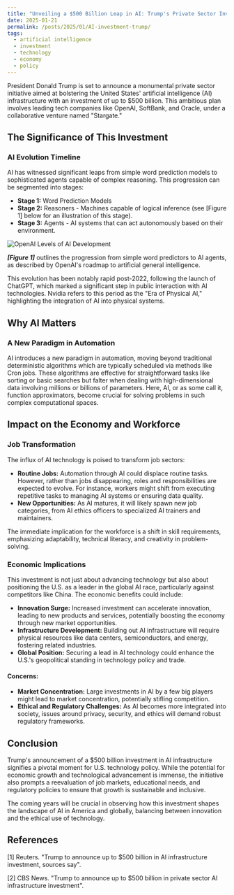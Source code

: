 ```yaml
---
title: "Unveiling a $500 Billion Leap in AI: Trump's Private Sector Investment Plan"
date: 2025-01-21
permalink: /posts/2025/01/AI-investment-trump/
tags:
  - artificial intelligence
  - investment
  - technology
  - economy
  - policy
---
```


President Donald Trump is set to announce a monumental private sector initiative aimed at bolstering the United States' artificial intelligence (AI) infrastructure with an investment of up to $500 billion. This ambitious plan involves leading tech companies like OpenAI, SoftBank, and Oracle, under a collaborative venture named "Stargate."

## The Significance of This Investment

### AI Evolution Timeline

AI has witnessed significant leaps from simple word prediction models to sophisticated agents capable of complex reasoning. This progression can be segmented into stages:

- **Stage 1:** Word Prediction Models
- **Stage 2:** Reasoners - Machines capable of logical inference (see [Figure 1] below for an illustration of this stage).
- **Stage 3:** Agents - AI systems that can act autonomously based on their environment.

![OpenAI Levels of AI Development](https://jethroodeyemi.github.io/files/2025_01_21_post/openai-levels.svg)

_**[Figure 1]**_ outlines the progression from simple word predictors to AI agents, as described by OpenAI's roadmap to artificial general intelligence.

This evolution has been notably rapid post-2022, following the launch of ChatGPT, which marked a significant step in public interaction with AI technologies. Nvidia refers to this period as the "Era of Physical AI," highlighting the integration of AI into physical systems.

## Why AI Matters

### A New Paradigm in Automation

AI introduces a new paradigm in automation, moving beyond traditional deterministic algorithms which are typically scheduled via methods like Cron jobs. These algorithms are effective for straightforward tasks like sorting or basic searches but falter when dealing with high-dimensional data involving millions or billions of parameters. Here, AI, or as some call it, function approximators, become crucial for solving problems in such complex computational spaces.

## Impact on the Economy and Workforce

### Job Transformation

The influx of AI technology is poised to transform job sectors:

- **Routine Jobs:** Automation through AI could displace routine tasks. However, rather than jobs disappearing, roles and responsibilities are expected to evolve. For instance, workers might shift from executing repetitive tasks to managing AI systems or ensuring data quality.
- **New Opportunities:** As AI matures, it will likely spawn new job categories, from AI ethics officers to specialized AI trainers and maintainers.

The immediate implication for the workforce is a shift in skill requirements, emphasizing adaptability, technical literacy, and creativity in problem-solving.

### Economic Implications

This investment is not just about advancing technology but also about positioning the U.S. as a leader in the global AI race, particularly against competitors like China. The economic benefits could include:

- **Innovation Surge:** Increased investment can accelerate innovation, leading to new products and services, potentially boosting the economy through new market opportunities.
- **Infrastructure Development:** Building out AI infrastructure will require physical resources like data centers, semiconductors, and energy, fostering related industries.
- **Global Position:** Securing a lead in AI technology could enhance the U.S.'s geopolitical standing in technology policy and trade.

#### Concerns:

- **Market Concentration:** Large investments in AI by a few big players might lead to market concentration, potentially stifling competition.
- **Ethical and Regulatory Challenges:** As AI becomes more integrated into society, issues around privacy, security, and ethics will demand robust regulatory frameworks.

## Conclusion

Trump's announcement of a $500 billion investment in AI infrastructure signifies a pivotal moment for U.S. technology policy. While the potential for economic growth and technological advancement is immense, the initiative also prompts a reevaluation of job markets, educational needs, and regulatory policies to ensure that growth is sustainable and inclusive.

The coming years will be crucial in observing how this investment shapes the landscape of AI in America and globally, balancing between innovation and the ethical use of technology.

## References

[1] Reuters. "Trump to announce up to $500 billion in AI infrastructure investment, sources say".

[2] CBS News. "Trump to announce up to $500 billion in private sector AI infrastructure investment".
